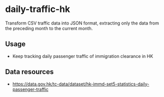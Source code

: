 # daily-traffic-hk
Transform CSV traffic data into JSON format, extracting only the data from the preceding month to the current month.

## Usage
- Keep tracking daily passenger traffic of immigration clearance in HK

## Data resources
- https://data.gov.hk/tc-data/dataset/hk-immd-set5-statistics-daily-passenger-traffic